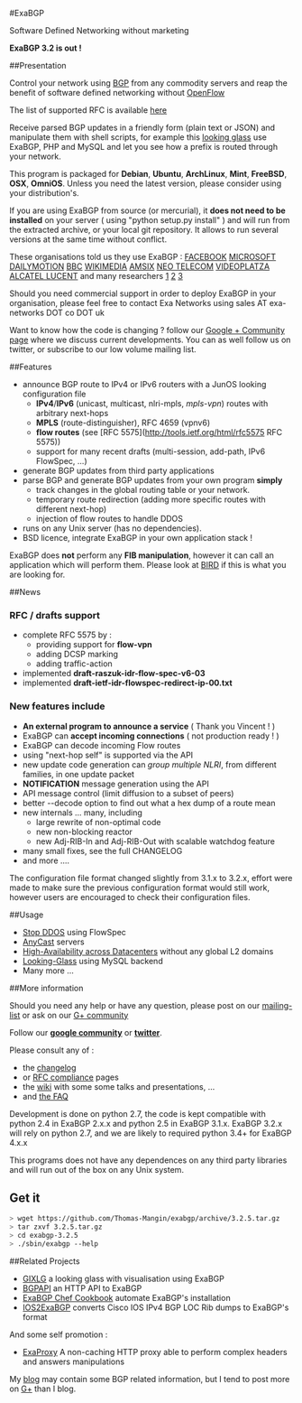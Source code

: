 #ExaBGP

Software Defined Networking without marketing

**ExaBGP 3.2 is out !**

##Presentation

Control your network using [BGP](http://www.ietf.org/rfc/rfc4271.txt) from any commodity servers and reap the benefit of software defined networking without [OpenFlow](http://www.wired.com/wiredenterprise/2012/04/going-with-the-flow-google/)

The list of supported RFC is available [here](https://github.com/Thomas-Mangin/exabgp/wiki/RFC-Information)

Receive parsed BGP updates in a friendly form (plain text or JSON) and manipulate them with shell scripts, for example this [looking glass](https://code.google.com/p/gixlg/wiki/sample_maps) use ExaBGP, PHP and MySQL and let you see how a prefix is routed through your network.

This program is packaged for **Debian**, **Ubuntu**, **ArchLinux**, **Mint**, **FreeBSD**, **OSX**, **OmniOS**. Unless you need the latest version, please consider using your distribution's.

If you are using ExaBGP from source (or mercurial), it **does not need to be installed** on your server ( using "python setup.py install" ) and will run from the extracted archive, or your local git repository. It allows to run several versions at the same time without conflict.

These organisations told us they use ExaBGP :
[FACEBOOK](http://velocityconf.com/velocity2013/public/schedule/detail/28410)
[MICROSOFT](http://www.nanog.org/sites/default/files/wed.general.brainslug.lapukhov.20.pdf)
[DAILYMOTION](https://twitter.com/fgabut)
[BBC](http://www.bbc.co.uk/)
[WIKIMEDIA](https://github.com/Thomas-Mangin/exabgp/issues/4)
[AMSIX](https://ripe64.ripe.net/presentations/49-Follow_Up_AMS-IX_route-server_test_Euro-IX_20th_RIPE64.pdf)
[NEO TELECOM](http://media.frnog.org/FRnOG_18/FRnOG_18-6.pdf)
[VIDEOPLATZA](http://www.videoplaza.com/wp-content/uploads/2013/04/Junior-Operations-Engineer-Spring-2013.pdf)
[ALCATEL LUCENT](http://www.nanog.org/sites/default/files/wed.general.trafficdiversion.serodio.10.pdf)
and many researchers
[1](http://typo3.change-project.eu/fileadmin/publications/Deliverables/CHANGE_Deliverable_D4-3_Revised.pdf)
[2](http://www.cs.cornell.edu/projects/quicksilver/public_pdfs/tcpr.pdf)
[3](http://docs.di.fc.ul.pt/jspui/bitstream/10455/6703/1/Disserta%C3%A7%C3%A3o%20de%20mestrado%20do%20S%C3%A9rgio%20Miguel%20Geraldes%20de%20oliveira%20Serrano_Nov-2010.pdf)

Should you need commercial support in order to deploy ExaBGP in your organisation, please feel free to contact Exa Networks using sales AT exa-networks DOT co DOT uk

Want to know how the code is changing ? follow our [Google + Community page](https://plus.google.com/communities/108249711110699351497) where we discuss current developments. You can as well follow us on twitter, or subscribe to our low volume mailing list.

##Features

 * announce BGP route to IPv4 or IPv6 routers with a JunOS looking configuration file
   * **IPv4**/**IPv6** (unicast, multicast, nlri-mpls, *mpls-vpn*) routes with arbitrary next-hops
   * **MPLS** (route-distinguisher), RFC 4659 (vpnv6)
   * **flow routes** (see [RFC 5575](http://tools.ietf.org/html/rfc5575 RFC 5575))
   * support for many recent drafts (multi-session, add-path, IPv6 FlowSpec, ...)
 * generate BGP updates from third party applications
 * parse BGP and generate BGP updates from your own program **simply**
   * track changes in the global routing table or your network.
   * temporary route redirection (adding more specific routes with different next-hop)
   * injection of flow routes to handle DDOS
 * runs on any Unix server (has no dependencies).
 * BSD licence, integrate ExaBGP in your own application stack !

ExaBGP does **not** perform any **FIB manipulation**, however it can call an application which will perform them.
Please look at [BIRD](http://bird.network.cz/) if this is what you are looking for.

##News

### RFC / drafts support

 * complete RFC 5575 by :
   * providing support for **flow-vpn**
    * adding DCSP marking
    * adding traffic-action
 * implemented **draft-raszuk-idr-flow-spec-v6-03**
 * implemented **draft-ietf-idr-flowspec-redirect-ip-00.txt**

### New features include

 * **An external program to announce a service** ( Thank you Vincent ! )
 * ExaBGP can **accept incoming connections** ( not production ready ! )
 * ExaBGP can decode incoming Flow routes
 * using "next-hop self" is supported via the API
 * new update code generation can *group multiple NLRI*, from different families, in one update packet
 * **NOTIFICATION** message generation using the API
 * API message control (limit diffusion to a subset of peers)
 * better --decode option to find out what a hex dump of a route mean 
 * new internals ... many, including
    * large rewrite of non-optimal code
    * new non-blocking reactor 
    * new Adj-RIB-In and Adj-RIB-Out with scalable watchdog feature
 * many small fixes, see the full CHANGELOG
 * and more ....

The configuration file format changed slightly from 3.1.x to 3.2.x, effort were made to make sure the previous configuration format would still work, however users are encouraged to check their configuration files.

##Usage

 * [Stop DDOS](http://perso.nautile.fr/prez/fgabut-flowspec-frnog-final.pdf) using FlowSpec
 * [AnyCast](http://blog.iweb-hosting.co.uk/blog/2012/01/27/using-bgp-to-serve-high-availability-dns/) servers
 * [High-Availability across Datacenters](http://thomas.mangin.com/data/pdf/RIPE%2063%20-%20Mangin%20-%20BGP.pdf) without any global L2 domains
 * [Looking-Glass](https://code.google.com/p/gixlg/)  using MySQL backend
 * Many more ...

##More information

Should you need any help or have any question, please post on our [mailing-list](http://groups.google.com/group/exabgp-users) or ask on our [G+ community](https://plus.google.com/u/0/communities/108249711110699351497)

Follow our [**google community**](https://plus.google.com/u/0/communities/108249711110699351497) or [**twitter**](https://twitter.com/#!/search/exabgp).

Please consult any of :

 * the [changelog](https://raw.github.com/Thomas-Mangin/exabgp/master/CHANGELOG)
 * or [RFC compliance](https://github.com/Thomas-Mangin/exabgp/wiki/RFC-Information) pages
 * the [wiki](https://github.com/Thomas-Mangin/exabgp/wiki) with some some talks and presentations, ...
 * and [the FAQ](https://github.com/Thomas-Mangin/exabgp/wiki/FAQ)

Development is done on python 2.7, the code is kept compatible with python 2.4 in ExaBGP 2.x.x and python 2.5 in ExaBGP 3.1.x.
ExaBGP 3.2.x will rely on python 2.7, and we are likely to required python 3.4+ for ExaBGP 4.x.x

This programs does not have any dependences on any third party libraries and will run out of the box on any Unix system.

## Get it
```sh
> wget https://github.com/Thomas-Mangin/exabgp/archive/3.2.5.tar.gz
> tar zxvf 3.2.5.tar.gz
> cd exabgp-3.2.5
> ./sbin/exabgp --help
```

##Related Projects

 * [GIXLG](https://code.google.com/p/gixlg/) a looking glass with visualisation using ExaBGP
 * [BGPAPI](https://github.com/abh/bgpapi) an HTTP API to ExaBGP
 * [ExaBGP Chef Cookbook](https://github.com/hw-cookbooks/exabgp) automate ExaBGP's installation
 * [IOS2ExaBGP](https://github.com/lochiiconnectivity/ios2exa) converts Cisco IOS IPv4 BGP LOC Rib dumps to ExaBGP's format

And some self promotion :

 * [ExaProxy](http://code.google.com/p/exaproxy) A non-caching HTTP proxy able to perform complex headers and answers manipulations

My [blog](http://thomas.mangin.com/categories/networking.html) may contain some BGP related information, but I tend to post more on [G+](https://plus.google.com/u/0/communities/108249711110699351497) than I blog.

